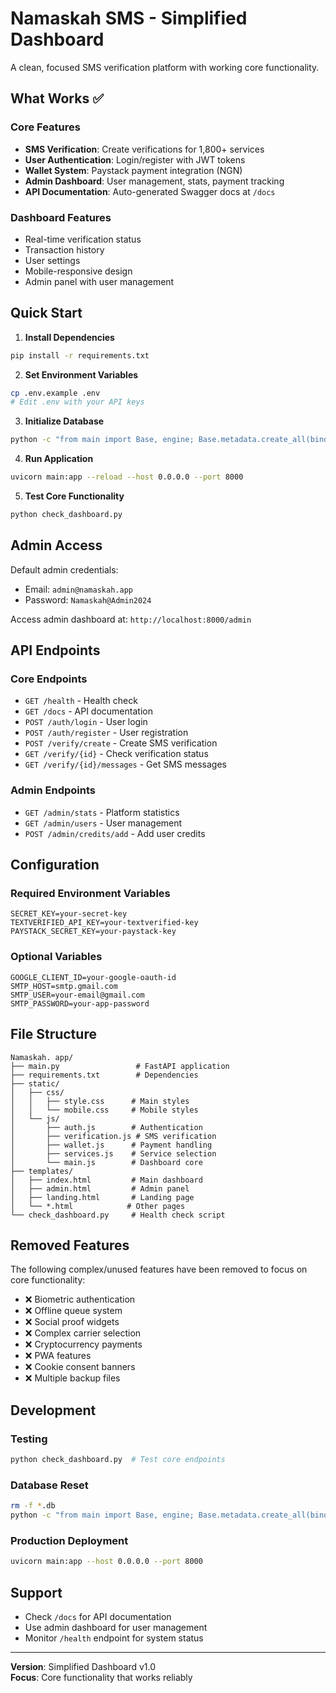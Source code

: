 # Namaskah SMS - Simplified Dashboard

A clean, focused SMS verification platform with working core functionality.

## What Works ✅

### Core Features
- **SMS Verification**: Create verifications for 1,800+ services
- **User Authentication**: Login/register with JWT tokens
- **Wallet System**: Paystack payment integration (NGN)
- **Admin Dashboard**: User management, stats, payment tracking
- **API Documentation**: Auto-generated Swagger docs at `/docs`

### Dashboard Features
- Real-time verification status
- Transaction history
- User settings
- Mobile-responsive design
- Admin panel with user management

## Quick Start

1. **Install Dependencies**
```bash
pip install -r requirements.txt
```

2. **Set Environment Variables**
```bash
cp .env.example .env
# Edit .env with your API keys
```

3. **Initialize Database**
```bash
python -c "from main import Base, engine; Base.metadata.create_all(bind=engine)"
```

4. **Run Application**
```bash
uvicorn main:app --reload --host 0.0.0.0 --port 8000
```

5. **Test Core Functionality**
```bash
python check_dashboard.py
```

## Admin Access

Default admin credentials:
- Email: `admin@namaskah.app`
- Password: `Namaskah@Admin2024`

Access admin dashboard at: `http://localhost:8000/admin`

## API Endpoints

### Core Endpoints
- `GET /health` - Health check
- `GET /docs` - API documentation
- `POST /auth/login` - User login
- `POST /auth/register` - User registration
- `POST /verify/create` - Create SMS verification
- `GET /verify/{id}` - Check verification status
- `GET /verify/{id}/messages` - Get SMS messages

### Admin Endpoints
- `GET /admin/stats` - Platform statistics
- `GET /admin/users` - User management
- `POST /admin/credits/add` - Add user credits

## Configuration

### Required Environment Variables
```env
SECRET_KEY=your-secret-key
TEXTVERIFIED_API_KEY=your-textverified-key
PAYSTACK_SECRET_KEY=your-paystack-key
```

### Optional Variables
```env
GOOGLE_CLIENT_ID=your-google-oauth-id
SMTP_HOST=smtp.gmail.com
SMTP_USER=your-email@gmail.com
SMTP_PASSWORD=your-app-password
```

## File Structure

```
Namaskah. app/
├── main.py                 # FastAPI application
├── requirements.txt        # Dependencies
├── static/
│   ├── css/
│   │   ├── style.css      # Main styles
│   │   └── mobile.css     # Mobile styles
│   └── js/
│       ├── auth.js        # Authentication
│       ├── verification.js # SMS verification
│       ├── wallet.js      # Payment handling
│       ├── services.js    # Service selection
│       └── main.js        # Dashboard core
├── templates/
│   ├── index.html         # Main dashboard
│   ├── admin.html         # Admin panel
│   ├── landing.html       # Landing page
│   └── *.html            # Other pages
└── check_dashboard.py     # Health check script
```

## Removed Features

The following complex/unused features have been removed to focus on core functionality:

- ❌ Biometric authentication
- ❌ Offline queue system
- ❌ Social proof widgets
- ❌ Complex carrier selection
- ❌ Cryptocurrency payments
- ❌ PWA features
- ❌ Cookie consent banners
- ❌ Multiple backup files

## Development

### Testing
```bash
python check_dashboard.py  # Test core endpoints
```

### Database Reset
```bash
rm -f *.db
python -c "from main import Base, engine; Base.metadata.create_all(bind=engine)"
```

### Production Deployment
```bash
uvicorn main:app --host 0.0.0.0 --port 8000
```

## Support

- Check `/docs` for API documentation
- Use admin dashboard for user management
- Monitor `/health` endpoint for system status

---

**Version**: Simplified Dashboard v1.0  
**Focus**: Core functionality that works reliably